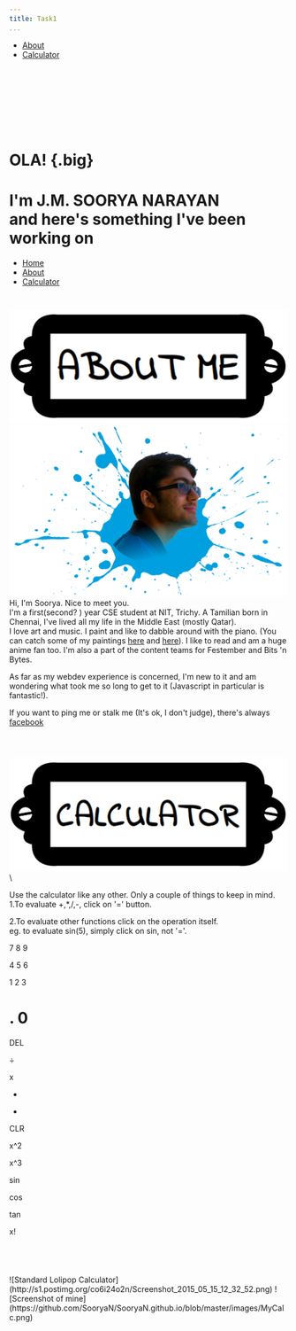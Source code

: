 ```yaml
---
title: Task1
...
```


-   [About](#about)
-   [Calculator](#calc)

<div class="inspiration" style="padding-top:8em;">

OLA! {.big}
====

I'm **J.M. SOORYA NARAYAN**\
 and here's something I've been working on
==========================================

</div>

-   [Home](#top)
-   [About](#about)
-   [Calculator](#calc)

<div id="about" class="content">

<div style="padding-top:1em;padding-bottom:2em;">

![](images/abt.png)
![](images/me.png "Only decent image of myself I could find")
Hi, I'm Soorya. Nice to meet you.\
 I'm a first(second? ) year CSE student at NIT, Trichy. A Tamilian born
in Chennai, I've lived all my life in the Middle East (mostly Qatar).\
I love art and music. I paint and like to dabble around with the piano.
(You can catch some of my paintings
[here](https://www.facebook.com/soorya.narayan.5/media_set?set=a.494123780598551.112245.100000027992804&type=3)
and
[here](https://www.facebook.com/soorya.narayan.5/media_set?set=a.212606398750292.55399.100000027992804&type=3)).
I like to read and am a huge anime fan too. I'm also a part of the
content teams for Festember and Bits 'n Bytes.

As far as my webdev experience is concerned, I'm new to it and am
wondering what took me so long to get to it (Javascript in particular is
fantastic!).

If you want to ping me or stalk me (It's ok, I don't judge), there's
always [facebook](https://www.facebook.com/soorya.narayan.5)

</div>

</div>

<div id="calc" class="content" style="padding-bottom:4em;">

![](images/cal.png)\
<div class="filler">

</div>

<div id="calculator">

<div id="info">

Use the calculator like any other. Only a couple of things to keep in
mind.
1.To evaluate +,\*,/,-, click on '=' button.

2.To evaluate other functions click on the operation itself.\
 eg. to evaluate sin(5), simply click on sin, not '='.

</div>

<div id="scrn" class="screen">

<div class="expression">

</div>

<div class="result">

</div>

</div>

<div class="keys">

<div>

7
8
9

</div>

<div>

4
5
6

</div>

<div>

1
2
3

</div>

<div>

.
0
=

</div>

</div>

<div class="sidebar">

<div>

DEL

</div>

<div>

÷

</div>

<div>

x

</div>

<div>

-

</div>

<div>

+

</div>

<div>

CLR

</div>

</div>

<div id="scientific" class="sidebar">

<div>

x\^2

</div>

<div>

x\^3

</div>

<div>

sin

</div>

<div>

cos

</div>

<div>

tan

</div>

<div>

x!

</div>

</div>

<div class="edge">

</div>

</div>

</div>
![Standard Lolipop Calculator](http://s1.postimg.org/co6i24o2n/Screenshot_2015_05_15_12_32_52.png)
![Screenshot of mine](https://github.com/SooryaN/SooryaN.github.io/blob/master/images/MyCalc.png)
